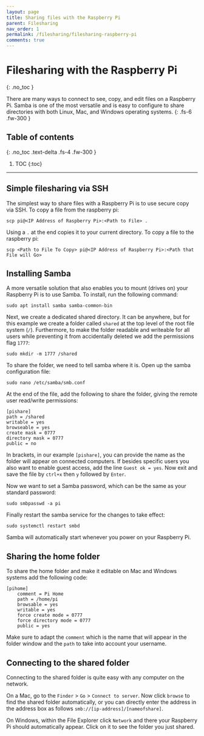 ```yaml
---
layout: page
title: Sharing files with the Raspberry Pi
parent: Filesharing
nav_order: 1
permalink: /filesharing/filesharing-raspberry-pi
comments: true
---
```


# Filesharing with the Raspberry Pi
{: .no_toc }

There are many ways to connect to see, copy, and edit files on a Raspberry Pi. Samba is one of the most versatile and is easy to configure to share directories with both Linux, Mac, and Windows operating systems.
{: .fs-6 .fw-300 }

## Table of contents
{: .no_toc .text-delta .fs-4 .fw-300 }

1. TOC
{:toc}
---

## Simple filesharing via SSH
The simplest way to share files with a Raspberry Pi is to use secure copy via SSH. To copy a file from the raspberry pi:

```
scp pi@<IP Address of Raspberry Pi>:<Path to File> .
```

Using a `.` at the end copies it to your current directory. To copy a file to the raspberry pi:

```
scp <Path to File To Copy> pi@<IP Address of Raspberry Pi>:<Path that File will Go>
```

## Installing Samba
A more versatile solution that also enables you to mount (drives on) your Raspberry Pi is to use Samba. To install, run the following command:

```
sudo apt install samba samba-common-bin
```

Next, we create a dedicated shared directory. It can be anywhere, but for this example we create a folder called `shared` at the top level of the root file system (`/`). Furthermore, to make the folder readable and writeable for all users while preventing it from accidentally deleted we add the permissions flag `1777`:

```
sudo mkdir -m 1777 /shared
```

To share the folder, we need to tell samba where it is. Open up the samba configuration file:

```
sudo nano /etc/samba/smb.conf
```

At the end of the file, add the following to share the folder, giving the remote user read/write permissions:

```
[pishare]
path = /shared
writable = yes
browseable = yes
create mask = 0777
directory mask = 0777
public = no
```

In brackets, in our example `[pishare]`, you can provide the name as the folder will appear on connected computers. If besides specific users you also want to enable guest access, add the line `Guest ok = yes`. Now exit and save the file by `ctrl+x` then `y` followed by `Enter`.

Now we want to set a Samba password, which can be the same as your standard password:

```
sudo smbpasswd -a pi
```

Finally restart the samba service for the changes to take effect:

```
sudo systemctl restart smbd
```

Samba will automatically start whenever you power on your Raspberry Pi.

## Sharing the home folder
To share the home folder and make it editable on Mac and Windows systems add the following code:

```
[pihome]
    comment = Pi Home
    path = /home/pi
    browsable = yes
    writable = yes
    force create mode = 0777
    force directory mode = 0777
    public = yes
```
Make sure to adapt the `comment` which is the name that will appear in the folder window and the `path` to take into account your username.

## Connecting to the shared folder
Connecting to the shared folder is quite easy with any computer on the network.

On a Mac, go to the `Finder` > `Go` > `Connect to server`. Now click `browse` to find the shared folder automatically, or you can directly enter the address in the address box as follows `smb://[ip-address]/[nameofshare]`.

On Windows, within the File Explorer click `Network` and there your Raspberry Pi should automatically appear. Click on it to see the folder you just shared.

